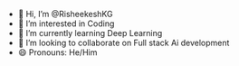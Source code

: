 - 👋 Hi, I’m @RisheekeshKG
- 👀 I’m interested in Coding
- 🌱 I’m currently learning Deep Learning
- 💞️ I’m looking to collaborate on Full stack Ai development
- 😄 Pronouns: He/Him


<!---
RisheekeshKG/RisheekeshKG is a ✨ special ✨ repository because its `README.md` (this file) appears on your GitHub profile.
You can click the Preview link to take a look at your changes.
--->
